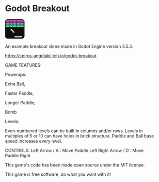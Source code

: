 # Godot Breakout

![Godot Breakout Icon](https://github.com/spiro-angelakis/Godot_Breakout_Game/blob/main/icon.png?raw=true)

An example breakout clone made in Godot Engine version 3.5.3.

https://spiros-angelaki.itch.io/godot-breakout


GAME FEATURES:

Powerups:

Extra Ball,

Faster Paddle,

Longer Paddle,

Bomb


Levels:

Even-numbered levels can be built in columns and/or rows.
Levels in multiples of 5 or 10 can have holes in brick structure.
Paddle and Ball base speed increases every level.


CONTROLS:
Left Arrow / A : Move Paddle Left
Right Arrow / D : Move Paddle Right



This game's code has been made open source under the MIT license.



This game is free software, do what you want with it!
